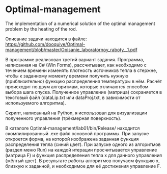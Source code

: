# Optimal-management
 The implementation of a numerical solution of the optimal management problem by the heating of the rod.

Описание задачи находится в файле:
https://github.com/dooquive/Optimal-management/blob/master/Opisanie_laboratornoy_raboty__1.pdf
 
В программе реализован третий вариант задания.
Программа, написанная на C# (Win Forms), рассчитывает, как необходимо с течением времени изменять плотность источников тепла в стержне, чтобы к заданному моменту времени получить нужную (приблизительно) функцию распределения температуры в нём. Расчёт происходит по двум алгоритмам, которые отличаются способом выбора шага спуска. Полученное управление (матрица) сохраняется в текстовый файл (dataLip.txt или dataProj.txt, в зависимости от используемого алгоритма).
 
Скрипт, написанный на Python, я использовал для визуализации полученного управления (трёхмерная поверхность).
 
В каталоге Optimal-management/lab01/bin/Release/ находится скомпилированный .exe файл основной программы.
При запуске откроется форма, на которой изображена заданная функция распределения тепла (синий цвет). При запуске одного из алгоритмов (раздел меню Run) на каждой итерации просчитывается управление (матрица F) и функция распределения тепла x для данного управления (жёлтый цвет). В результате работы алгоритмов получаем функцию x, близкую к заданной, и необходимое для её достижения управление F.
